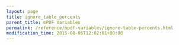 ```yaml
---
layout: page
title: ignore_table_percents
parent_title: mPDF Variables
permalink: /reference/mpdf-variables/ignore-table-percents.html
modification_time: 2015-08-05T12:02:01+00:00
---
```




